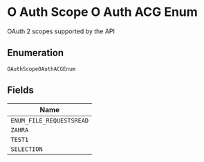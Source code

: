 
# O Auth Scope O Auth ACG Enum

OAuth 2 scopes supported by the API

## Enumeration

`OAuthScopeOAuthACGEnum`

## Fields

| Name |
|  --- |
| `ENUM_FILE_REQUESTSREAD` |
| `ZAHRA` |
| `TEST1` |
| `SELECTION` |

